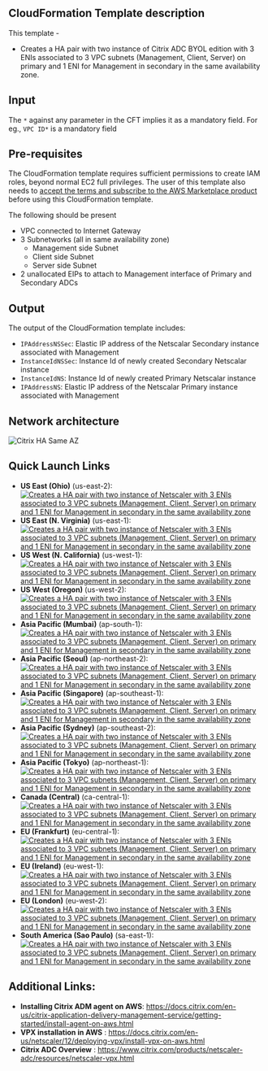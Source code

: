 ## CloudFormation Template description
This template -
- Creates a HA pair with two instance of Citrix ADC BYOL edition with 3 ENIs associated to 3 VPC subnets (Management, Client, Server) on primary and 1 ENI for Management in secondary in the same availability zone.


## Input
The `*` against any parameter in the CFT implies it as a mandatory field.
For eg., `VPC ID*` is a mandatory field

## Pre-requisites
The CloudFormation template requires sufficient permissions to create IAM roles, beyond normal EC2 full privileges. The user of this template also needs to [accept the terms and subscribe to the AWS Marketplace product](https://aws.amazon.com/marketplace/pp/B00AA01BOE) before using this CloudFormation template.
<p>The following should be present</p>

- VPC connected to Internet Gateway
- 3 Subnetworks (all in same availability zone)
    - Management side Subnet
    - Client side Subnet
    - Server side Subnet
- 2 unallocated EIPs to attach to Management interface of Primary and Secondary ADCs

## Output
The output of the CloudFormation template includes:

- `IPAddressNSSec`: Elastic IP address of the Netscalar Secondary instance associated with Management
- `InstanceIdNSSec`: Instance Id of newly created Secondary Netscalar instance
- `InstanceIdNS`: Instance Id of newly created Primary Netscalar instance
- `IPAddressNS`: Elastic IP address of the Netscalar Primary instance associated with Management

## Network architecture
![Citrix HA Same AZ](https://docs.citrix.com/en-us/netscaler/media/ha-aws.png)


## Quick Launch Links

- **US East (Ohio)** (us-east-2): [![Creates a HA pair with two instance of Netscaler with 3 ENIs associated to 3 VPC subnets (Management, Client, Server) on primary and 1 ENI for Management in secondary in the same availability zone](https://s3.amazonaws.com/cloudformation-examples/cloudformation-launch-stack.png)](https://console.aws.amazon.com/cloudformation/home?region=us-east-2#/stacks/new?templateURL=https://s3.amazonaws.com/netscaler-cft-templates/ha_3_nic_same_zone.template)
- **US East (N. Virginia)** (us-east-1): [![Creates a HA pair with two instance of Netscaler with 3 ENIs associated to 3 VPC subnets (Management, Client, Server) on primary and 1 ENI for Management in secondary in the same availability zone](https://s3.amazonaws.com/cloudformation-examples/cloudformation-launch-stack.png)](https://console.aws.amazon.com/cloudformation/home?region=us-east-1#/stacks/new?templateURL=https://s3.amazonaws.com/netscaler-cft-templates/ha_3_nic_same_zone.template)
- **US West (N. California)** (us-west-1): [![Creates a HA pair with two instance of Netscaler with 3 ENIs associated to 3 VPC subnets (Management, Client, Server) on primary and 1 ENI for Management in secondary in the same availability zone](https://s3.amazonaws.com/cloudformation-examples/cloudformation-launch-stack.png)](https://console.aws.amazon.com/cloudformation/home?region=us-west-1#/stacks/new?templateURL=https://s3.amazonaws.com/netscaler-cft-templates/ha_3_nic_same_zone.template)
- **US West (Oregon)** (us-west-2): [![Creates a HA pair with two instance of Netscaler with 3 ENIs associated to 3 VPC subnets (Management, Client, Server) on primary and 1 ENI for Management in secondary in the same availability zone](https://s3.amazonaws.com/cloudformation-examples/cloudformation-launch-stack.png)](https://console.aws.amazon.com/cloudformation/home?region=us-west-2#/stacks/new?templateURL=https://s3.amazonaws.com/netscaler-cft-templates/ha_3_nic_same_zone.template)
- **Asia Pacific (Mumbai)** (ap-south-1): [![Creates a HA pair with two instance of Netscaler with 3 ENIs associated to 3 VPC subnets (Management, Client, Server) on primary and 1 ENI for Management in secondary in the same availability zone](https://s3.amazonaws.com/cloudformation-examples/cloudformation-launch-stack.png)](https://console.aws.amazon.com/cloudformation/home?region=ap-south-1#/stacks/new?templateURL=https://s3.amazonaws.com/netscaler-cft-templates/ha_3_nic_same_zone.template)
- **Asia Pacific (Seoul)** (ap-northeast-2): [![Creates a HA pair with two instance of Netscaler with 3 ENIs associated to 3 VPC subnets (Management, Client, Server) on primary and 1 ENI for Management in secondary in the same availability zone](https://s3.amazonaws.com/cloudformation-examples/cloudformation-launch-stack.png)](https://console.aws.amazon.com/cloudformation/home?region=ap-northeast-2#/stacks/new?templateURL=https://s3.amazonaws.com/netscaler-cft-templates/ha_3_nic_same_zone.template)
- **Asia Pacific (Singapore)** (ap-southeast-1): [![Creates a HA pair with two instance of Netscaler with 3 ENIs associated to 3 VPC subnets (Management, Client, Server) on primary and 1 ENI for Management in secondary in the same availability zone](https://s3.amazonaws.com/cloudformation-examples/cloudformation-launch-stack.png)](https://console.aws.amazon.com/cloudformation/home?region=ap-southeast-1#/stacks/new?templateURL=https://s3.amazonaws.com/netscaler-cft-templates/ha_3_nic_same_zone.template)
- **Asia Pacific (Sydney)** (ap-southeast-2): [![Creates a HA pair with two instance of Netscaler with 3 ENIs associated to 3 VPC subnets (Management, Client, Server) on primary and 1 ENI for Management in secondary in the same availability zone](https://s3.amazonaws.com/cloudformation-examples/cloudformation-launch-stack.png)](https://console.aws.amazon.com/cloudformation/home?region=ap-southeast-2#/stacks/new?templateURL=https://s3.amazonaws.com/netscaler-cft-templates/ha_3_nic_same_zone.template)
- **Asia Pacific (Tokyo)** (ap-northeast-1): [![Creates a HA pair with two instance of Netscaler with 3 ENIs associated to 3 VPC subnets (Management, Client, Server) on primary and 1 ENI for Management in secondary in the same availability zone](https://s3.amazonaws.com/cloudformation-examples/cloudformation-launch-stack.png)](https://console.aws.amazon.com/cloudformation/home?region=ap-northeast-1#/stacks/new?templateURL=https://s3.amazonaws.com/netscaler-cft-templates/ha_3_nic_same_zone.template)
- **Canada (Central)** (ca-central-1): [![Creates a HA pair with two instance of Netscaler with 3 ENIs associated to 3 VPC subnets (Management, Client, Server) on primary and 1 ENI for Management in secondary in the same availability zone](https://s3.amazonaws.com/cloudformation-examples/cloudformation-launch-stack.png)](https://console.aws.amazon.com/cloudformation/home?region=ca-central-1#/stacks/new?templateURL=https://s3.amazonaws.com/netscaler-cft-templates/ha_3_nic_same_zone.template)
- **EU (Frankfurt)** (eu-central-1): [![Creates a HA pair with two instance of Netscaler with 3 ENIs associated to 3 VPC subnets (Management, Client, Server) on primary and 1 ENI for Management in secondary in the same availability zone](https://s3.amazonaws.com/cloudformation-examples/cloudformation-launch-stack.png)](https://console.aws.amazon.com/cloudformation/home?region=eu-central-1#/stacks/new?templateURL=https://s3.amazonaws.com/netscaler-cft-templates/ha_3_nic_same_zone.template)
- **EU (Ireland)** (eu-west-1): [![Creates a HA pair with two instance of Netscaler with 3 ENIs associated to 3 VPC subnets (Management, Client, Server) on primary and 1 ENI for Management in secondary in the same availability zone](https://s3.amazonaws.com/cloudformation-examples/cloudformation-launch-stack.png)](https://console.aws.amazon.com/cloudformation/home?region=eu-west-1#/stacks/new?templateURL=https://s3.amazonaws.com/netscaler-cft-templates/ha_3_nic_same_zone.template)
- **EU (London)** (eu-west-2): [![Creates a HA pair with two instance of Netscaler with 3 ENIs associated to 3 VPC subnets (Management, Client, Server) on primary and 1 ENI for Management in secondary in the same availability zone](https://s3.amazonaws.com/cloudformation-examples/cloudformation-launch-stack.png)](https://console.aws.amazon.com/cloudformation/home?region=eu-west-2#/stacks/new?templateURL=https://s3.amazonaws.com/netscaler-cft-templates/ha_3_nic_same_zone.template)
- **South America (Sao Paulo)** (sa-east-1): [![Creates a HA pair with two instance of Netscaler with 3 ENIs associated to 3 VPC subnets (Management, Client, Server) on primary and 1 ENI for Management in secondary in the same availability zone](https://s3.amazonaws.com/cloudformation-examples/cloudformation-launch-stack.png)](https://console.aws.amazon.com/cloudformation/home?region=sa-east-1#/stacks/new?templateURL=https://s3.amazonaws.com/netscaler-cft-templates/ha_3_nic_same_zone.template)




## Additional Links:
- **Installing Citrix ADM agent on AWS**: https://docs.citrix.com/en-us/citrix-application-delivery-management-service/getting-started/install-agent-on-aws.html
- **VPX installation in AWS** : https://docs.citrix.com/en-us/netscaler/12/deploying-vpx/install-vpx-on-aws.html
- **Citrix ADC Overview** : https://www.citrix.com/products/netscaler-adc/resources/netscaler-vpx.html

